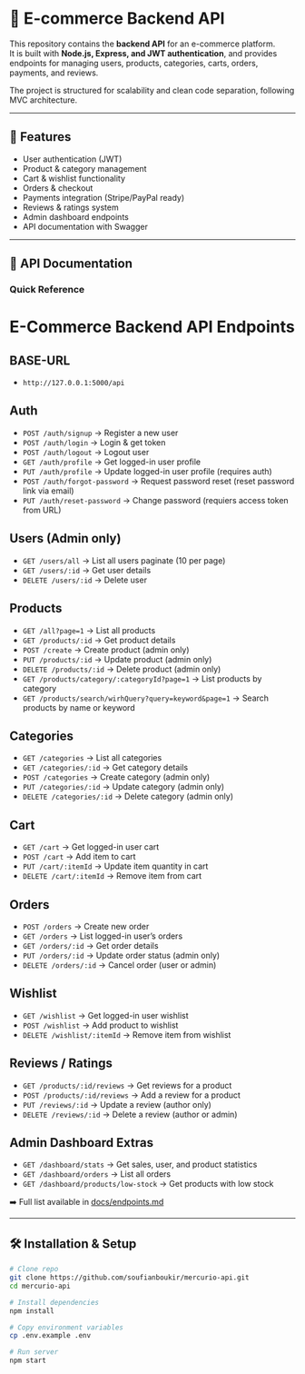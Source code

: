# 🛒 E-commerce Backend API

This repository contains the **backend API** for an e-commerce platform.  
It is built with **Node.js, Express, and JWT authentication**, and provides endpoints for managing users, products, categories, carts, orders, payments, and reviews.

The project is structured for scalability and clean code separation, following MVC architecture.

---

## 🚀 Features

- User authentication (JWT)
- Product & category management
- Cart & wishlist functionality
- Orders & checkout
- Payments integration (Stripe/PayPal ready)
- Reviews & ratings system
- Admin dashboard endpoints
- API documentation with Swagger

---

## 📖 API Documentation

### Quick Reference

# E-Commerce Backend API Endpoints

## BASE-URL

- `http://127.0.0.1:5000/api`

## Auth

- `POST /auth/signup` → Register a new user
- `POST /auth/login` → Login & get token
- `POST /auth/logout` → Logout user
- `GET /auth/profile` → Get logged-in user profile
- `PUT /auth/profile` → Update logged-in user profile (requires auth)
- `POST /auth/forgot-password` → Request password reset (reset password link via email)
- `PUT /auth/reset-password` → Change password (requiers access token from URL)

## Users (Admin only)

- `GET /users/all` → List all users paginate (10 per page)
- `GET /users/:id` → Get user details
- `DELETE /users/:id` → Delete user

## Products

- `GET /all?page=1` → List all products
- `GET /products/:id` → Get product details
- `POST /create` → Create product (admin only)
- `PUT /products/:id` → Update product (admin only)
- `DELETE /products/:id` → Delete product (admin only)
- `GET /products/category/:categoryId?page=1` → List products by category
- `GET /products/search/wirhQuery?query=keyword&page=1` → Search products by name or keyword

## Categories

- `GET /categories` → List all categories
- `GET /categories/:id` → Get category details
- `POST /categories` → Create category (admin only)
- `PUT /categories/:id` → Update category (admin only)
- `DELETE /categories/:id` → Delete category (admin only)

## Cart

- `GET /cart` → Get logged-in user cart
- `POST /cart` → Add item to cart
- `PUT /cart/:itemId` → Update item quantity in cart
- `DELETE /cart/:itemId` → Remove item from cart

## Orders

- `POST /orders` → Create new order
- `GET /orders` → List logged-in user’s orders
- `GET /orders/:id` → Get order details
- `PUT /orders/:id` → Update order status (admin only)
- `DELETE /orders/:id` → Cancel order (user or admin)

## Wishlist

- `GET /wishlist` → Get logged-in user wishlist
- `POST /wishlist` → Add product to wishlist
- `DELETE /wishlist/:itemId` → Remove item from wishlist

## Reviews / Ratings

- `GET /products/:id/reviews` → Get reviews for a product
- `POST /products/:id/reviews` → Add a review for a product
- `PUT /reviews/:id` → Update a review (author only)
- `DELETE /reviews/:id` → Delete a review (author or admin)

## Admin Dashboard Extras

- `GET /dashboard/stats` → Get sales, user, and product statistics
- `GET /dashboard/orders` → List all orders
- `GET /dashboard/products/low-stock` → Get products with low stock

➡️ Full list available in [docs/endpoints.md](./src/docs/endpoints.md)

---

## 🛠️ Installation & Setup

```bash
# Clone repo
git clone https://github.com/soufianboukir/mercurio-api.git
cd mercurio-api

# Install dependencies
npm install

# Copy environment variables
cp .env.example .env

# Run server
npm start

```
